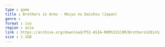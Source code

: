 ```yaml
---
type : game
title : Brothers in Arms - Meiyo no Daishou (Japan)
genre : 
format : iso
region : asia
link : https://archive.org/download/PS2-ASIA-ROMS321COM/Brothers%20in%20Arms%20-%20Meiyo%20no%20Daishou%20%28Japan%29.7z
size : 1.1GB
---
```

